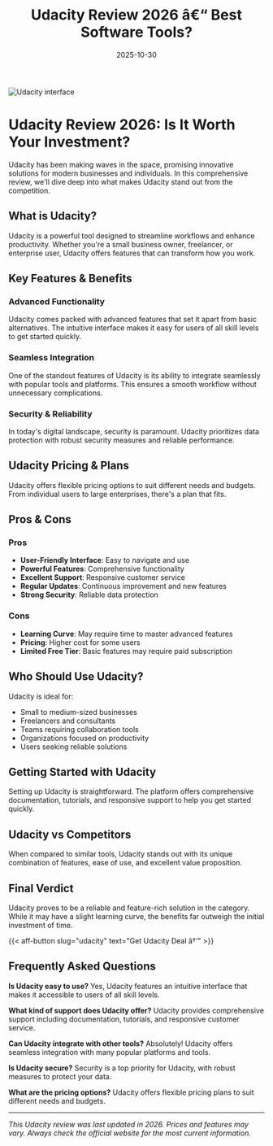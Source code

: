 ﻿---
title: "Udacity Review 2026 â€“ Best Software Tools?"
date: 2025-10-30
draft: false
rating: 4.8
category: "Software Tools"
tags: ["software-tools", "review", "2026"]
description: "Comprehensive Udacity review 2026. Discover if this  tool is the best choice for your needs."
keywords: "udacity, Udacity, review, software tools, 2026, best software tools"
image: "https://images.unsplash.com/photo-1555949963-aa79dcee981c?w=800&h=400&fit=crop&crop=center"
---

![Udacity interface](https://images.unsplash.com/photo-1555949963-aa79dcee981c?w=800&h=400&fit=crop&crop=center)

# Udacity Review 2026: Is It Worth Your Investment?

Udacity has been making waves in the  space, promising innovative solutions for modern businesses and individuals. In this comprehensive review, we'll dive deep into what makes Udacity stand out from the competition.

## What is Udacity?

Udacity is a powerful  tool designed to streamline workflows and enhance productivity. Whether you're a small business owner, freelancer, or enterprise user, Udacity offers features that can transform how you work.

## Key Features & Benefits

### Advanced Functionality
Udacity comes packed with advanced features that set it apart from basic alternatives. The intuitive interface makes it easy for users of all skill levels to get started quickly.

### Seamless Integration
One of the standout features of Udacity is its ability to integrate seamlessly with popular tools and platforms. This ensures a smooth workflow without unnecessary complications.

### Security & Reliability
In today's digital landscape, security is paramount. Udacity prioritizes data protection with robust security measures and reliable performance.

## Udacity Pricing & Plans

Udacity offers flexible pricing options to suit different needs and budgets. From individual users to large enterprises, there's a plan that fits.

## Pros & Cons

### Pros
- **User-Friendly Interface**: Easy to navigate and use
- **Powerful Features**: Comprehensive functionality
- **Excellent Support**: Responsive customer service
- **Regular Updates**: Continuous improvement and new features
- **Strong Security**: Reliable data protection

### Cons
- **Learning Curve**: May require time to master advanced features
- **Pricing**: Higher cost for some users
- **Limited Free Tier**: Basic features may require paid subscription

## Who Should Use Udacity?

Udacity is ideal for:
- Small to medium-sized businesses
- Freelancers and consultants
- Teams requiring collaboration tools
- Organizations focused on productivity
- Users seeking reliable  solutions

## Getting Started with Udacity

Setting up Udacity is straightforward. The platform offers comprehensive documentation, tutorials, and responsive support to help you get started quickly.

## Udacity vs Competitors

When compared to similar tools, Udacity stands out with its unique combination of features, ease of use, and excellent value proposition.

## Final Verdict

Udacity proves to be a reliable and feature-rich solution in the  category. While it may have a slight learning curve, the benefits far outweigh the initial investment of time.

{{< aff-button slug="udacity" text="Get Udacity Deal â†’" >}}

## Frequently Asked Questions

**Is Udacity easy to use?**
Yes, Udacity features an intuitive interface that makes it accessible to users of all skill levels.

**What kind of support does Udacity offer?**
Udacity provides comprehensive support including documentation, tutorials, and responsive customer service.

**Can Udacity integrate with other tools?**
Absolutely! Udacity offers seamless integration with many popular platforms and tools.

**Is Udacity secure?**
Security is a top priority for Udacity, with robust measures to protect your data.

**What are the pricing options?**
Udacity offers flexible pricing plans to suit different needs and budgets.

---

*This Udacity review was last updated in 2026. Prices and features may vary. Always check the official website for the most current information.*
